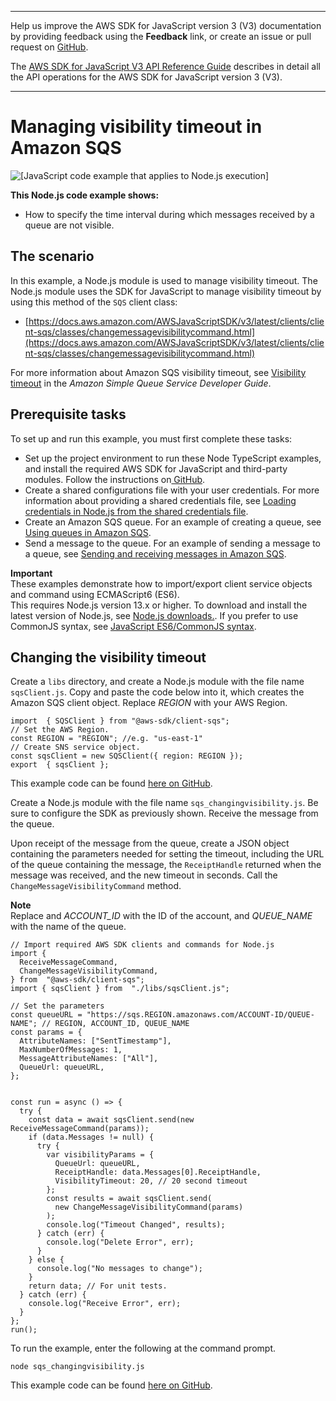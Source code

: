 --------

Help us improve the AWS SDK for JavaScript version 3 \(V3\) documentation by providing feedback using the **Feedback** link, or create an issue or pull request on [GitHub](https://github.com/awsdocs/aws-sdk-for-javascript-v3)\.

 The [AWS SDK for JavaScript V3 API Reference Guide](https://docs.aws.amazon.com/AWSJavaScriptSDK/v3/latest/index.html) describes in detail all the API operations for the AWS SDK for JavaScript version 3 \(V3\)\.

--------

# Managing visibility timeout in Amazon SQS<a name="sqs-examples-managing-visibility-timeout"></a>

![\[JavaScript code example that applies to Node.js execution\]](http://docs.aws.amazon.com/sdk-for-javascript/v3/developer-guide/images/nodeicon.png)

**This Node\.js code example shows:**
+ How to specify the time interval during which messages received by a queue are not visible\.

## The scenario<a name="sqs-examples-managing-visibility-timeout-scenario"></a>

In this example, a Node\.js module is used to manage visibility timeout\. The Node\.js module uses the SDK for JavaScript to manage visibility timeout by using this method of the `SQS` client class:
+ [https://docs.aws.amazon.com/AWSJavaScriptSDK/v3/latest/clients/client-sqs/classes/changemessagevisibilitycommand.html](https://docs.aws.amazon.com/AWSJavaScriptSDK/v3/latest/clients/client-sqs/classes/changemessagevisibilitycommand.html)

For more information about Amazon SQS visibility timeout, see [Visibility timeout](https://docs.aws.amazon.com/AWSSimpleQueueService/latest/SQSDeveloperGuide/sqs-visibility-timeout.html) in the *Amazon Simple Queue Service Developer Guide*\.

## Prerequisite tasks<a name="sqs-examples-managing-visibility-timeout-prerequisites"></a>

To set up and run this example, you must first complete these tasks:
+ Set up the project environment to run these Node TypeScript examples, and install the required AWS SDK for JavaScript and third\-party modules\. Follow the instructions on[ GitHub](https://github.com/awsdocs/aws-doc-sdk-examples/tree/master/javascriptv3/example_code/sqs/README.md)\.
+ Create a shared configurations file with your user credentials\. For more information about providing a shared credentials file, see [Loading credentials in Node\.js from the shared credentials file](loading-node-credentials-shared.md)\.
+ Create an Amazon SQS queue\. For an example of creating a queue, see [Using queues in Amazon SQS](sqs-examples-using-queues.md)\.
+ Send a message to the queue\. For an example of sending a message to a queue, see [Sending and receiving messages in Amazon SQS](sqs-examples-send-receive-messages.md)\.

**Important**  
These examples demonstrate how to import/export client service objects and command using ECMAScript6 \(ES6\)\.  
This requires Node\.js version 13\.x or higher\. To download and install the latest version of Node\.js, see [Node\.js downloads\.](https://nodejs.org/en/download)\.
If you prefer to use CommonJS syntax, see [JavaScript ES6/CommonJS syntax](sdk-example-javascript-syntax.md)\.

## Changing the visibility timeout<a name="sqs-examples-managing-visibility-timeout-setting"></a>

Create a `libs` directory, and create a Node\.js module with the file name `sqsClient.js`\. Copy and paste the code below into it, which creates the Amazon SQS client object\. Replace *REGION* with your AWS Region\.

```
import  { SQSClient } from "@aws-sdk/client-sqs";
// Set the AWS Region.
const REGION = "REGION"; //e.g. "us-east-1"
// Create SNS service object.
const sqsClient = new SQSClient({ region: REGION });
export  { sqsClient };
```

This example code can be found [here on GitHub](https://github.com/awsdocs/aws-doc-sdk-examples/blob/master/javascriptv3/example_code/sqs/src/libs/sqsClient.js)\.

Create a Node\.js module with the file name `sqs_changingvisibility.js`\. Be sure to configure the SDK as previously shown\. Receive the message from the queue\.

Upon receipt of the message from the queue, create a JSON object containing the parameters needed for setting the timeout, including the URL of the queue containing the message, the `ReceiptHandle` returned when the message was received, and the new timeout in seconds\. Call the `ChangeMessageVisibilityCommand` method\. 

**Note**  
Replace and *ACCOUNT\_ID* with the ID of the account, and *QUEUE\_NAME* with the name of the queue\.

```
// Import required AWS SDK clients and commands for Node.js
import {
  ReceiveMessageCommand,
  ChangeMessageVisibilityCommand,
} from  "@aws-sdk/client-sqs";
import { sqsClient } from  "./libs/sqsClient.js";

// Set the parameters
const queueURL = "https://sqs.REGION.amazonaws.com/ACCOUNT-ID/QUEUE-NAME"; // REGION, ACCOUNT_ID, QUEUE_NAME
const params = {
  AttributeNames: ["SentTimestamp"],
  MaxNumberOfMessages: 1,
  MessageAttributeNames: ["All"],
  QueueUrl: queueURL,
};


const run = async () => {
  try {
    const data = await sqsClient.send(new ReceiveMessageCommand(params));
    if (data.Messages != null) {
      try {
        var visibilityParams = {
          QueueUrl: queueURL,
          ReceiptHandle: data.Messages[0].ReceiptHandle,
          VisibilityTimeout: 20, // 20 second timeout
        };
        const results = await sqsClient.send(
          new ChangeMessageVisibilityCommand(params)
        );
        console.log("Timeout Changed", results);
      } catch (err) {
        console.log("Delete Error", err);
      }
    } else {
      console.log("No messages to change");
    }
    return data; // For unit tests.
  } catch (err) {
    console.log("Receive Error", err);
  }
};
run();
```

To run the example, enter the following at the command prompt\.

```
node sqs_changingvisibility.js 
```

This example code can be found [here on GitHub](https://github.com/awsdocs/aws-doc-sdk-examples/blob/master/javascriptv3/example_code/sqs/src/sqs_changingvisibility.js)\.